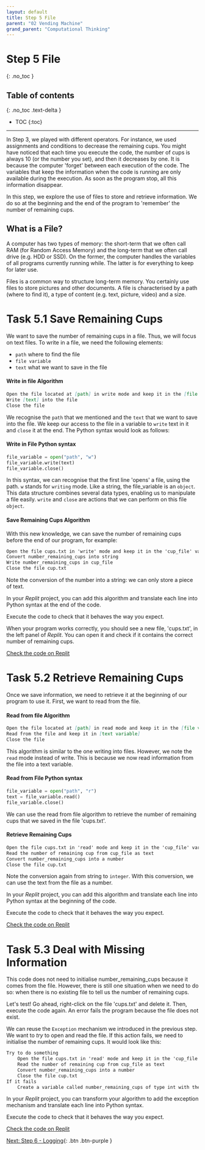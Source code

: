 ```yaml
---
layout: default
title: Step 5 File
parent: "02 Vending Machine"
grand_parent: "Computational Thinking"
---
```


# Step 5 File
{: .no_toc }

## Table of contents
{: .no_toc .text-delta }

- TOC
{:toc}

---

In Step 3, we played with different operators. For instance, we used assignments and conditions to decrease the remaining cups. You might have noticed that each time you execute the code, the number of cups is always 10 (or the number you set), and then it decreases by one. It is because the computer 'forget' between each execution of the code. The variables that keep the information when the code is running are only available during the execution. As soon as the program stop, all this information disappear.

In this step, we explore the use of files to store and retrieve information. We do so at the beginning and the end of the program to 'remember' the number of remaining cups.

## What is a File?

A computer has two types of memory: the short-term that we often call RAM (for Random Access Memory) and the long-term that we often call drive (e.g. HDD or SSD). On the former, the computer handles the variables of all programs currently running while. The latter is for everything to keep for later use.

Files is a common way to structure long-term memory. You certainly use files to store pictures and other documents. A file is characterised by a path (where to find it), a type of content (e.g. text, picture, video) and a size.


# Task 5.1 Save Remaining Cups

We want to save the number of remaining cups in a file. Thus, we will focus on text files. To write in a file, we need the following elements:

* `path` where to find the file
* `file variable` 
* `text` what we want to save in the file


#### Write in file Algorithm

```markdown
Open the file located at [path] in write mode and keep it in the [file variable]
Write [text] into the file
Close the file
```

We recognise the `path` that we mentioned and the `text` that we want to save into the file. We keep our access to the file in a variable to `write` text in it and `close` it at the end. The Python syntax would look as follows:

#### Write in File Python syntax

```python
file_variable = open("path", "w")
file_variable.write(text)
file_variable.close()
```

In this syntax, we can recognise that the first line 'opens' a file, using the path. `w` stands for `writing` mode. Like a string, the file_variable is an `object`. This data structure combines several data types, enabling us to manipulate a file easily. `write` and `close` are actions that we can perform on this file `object`. 


#### Save Remaining Cups Algorithm

With this new knowledge, we can save the number of remaining cups before the end of our program, for example:

```markdown
Open the file cups.txt in 'write' mode and keep it in the 'cup_file' variable
Convert number_remaining_cups into string
Write number_remaining_cups in cup_file
Close the file cup.txt
```

Note the conversion of the number into a string: we can only store a piece of text.

In your _Replit_ project, you can add this algorithm and translate each line into Python syntax at the end of the code. 

Execute the code to check that it behaves the way you expect.

When your program works correctly, you should see a new file, 'cups.txt', in the left panel of _Replit_. You can open it and check if it contains the correct number of remaining cups.

[Check the code on Replit](https://repl.it/@IO1075/02-vending-machine-step5-1)


# Task 5.2 Retrieve Remaining Cups

Once we save information, we need to retrieve it at the beginning of our program to use it. First, we want to read from the file.

#### Read from file Algorithm

```markdown
Open the file located at [path] in read mode and keep it in the [file variable]
Read from the file and keep it in [text variable]
Close the file
```

This algorithm is similar to the one writing into files. However, we note the `read` mode instead of write. This is because we now read information from the file into a text variable.

#### Read from File Python syntax

```python
file_variable = open("path", "r")
text = file_variable.read()
file_variable.close()
```

We can use the read from file algorithm to retrieve the number of remaining cups that we saved in the file 'cups.txt'.

#### Retrieve Remaining Cups

```markdown
Open the file cups.txt in 'read' mode and keep it in the 'cup_file' variable
Read the number of remaining cup from cup_file as text
Convert number_remaining_cups into a number
Close the file cup.txt
```

Note the conversion again from string to `integer`. With this conversion, we can use the text from the file as a number.

In your _Replit_ project, you can add this algorithm and translate each line into Python syntax at the beginning of the code.

Execute the code to check that it behaves the way you expect.

[Check the code on Replit](https://repl.it/@IO1075/02-vending-machine-step5-2)


# Task 5.3 Deal with Missing Information

This code does not need to initialise number_remaining_cups because it comes from the file. However, there is still one situation when we need to do so: when there is no existing file to tell us the number of remaining cups.

Let's test! Go ahead, right-click on the file 'cups.txt' and delete it. Then, execute the code again. An error fails the program because the file does not exist.

We can reuse the `Exception` mechanism we introduced in the previous step. We want to _try_ to open and read the file. If this action fails, we need to initialise the number of remaining cups. It would look like this:

```markdown
Try to do something
    Open the file cups.txt in 'read' mode and keep it in the 'cup_file' variable
    Read the number of remaining cup from cup_file as text
    Convert number_remaining_cups into a number
    Close the file cup.txt
If it fails
    Create a variable called number_remaining_cups of type int with the initial value 10
```

In your _Replit_ project, you can transform your algorithm to add the exception mechanism and translate each line into Python syntax.

Execute the code to check that it behaves the way you expect.

[Check the code on Replit](https://repl.it/@IO1075/02-vending-machine-step5-3)


[Next: Step 6 - Logging]({{site.baseurl}}/computational-thinking/02-vending-machine/step6-logging){: .btn .btn-purple }